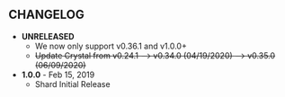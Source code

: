 CHANGELOG
---------

- **UNRELEASED**
  - We now only support v0.36.1 and v1.0.0+
  - ~~Update Crystal from v0.24.1 --> v0.34.0 (04/19/2020) --> v0.35.0 (06/09/2020)~~
- **1.0.0** - Feb 15, 2019
  - Shard Initial Release
